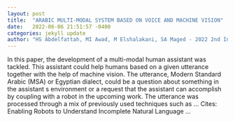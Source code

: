 ```yaml
---
layout: post
title:  "ARABIC MULTI-MODAL SYSTEM BASED ON VOICE AND MACHINE VISION"
date:   2022-06-06 21:51:57 -0400
categories: jekyll update
author: "HS Abdelfattah, MI Awad, M Elshalakani, SA Maged - 2022 2nd International Mobile …, 2022"
---
```

In this paper, the development of a multi-modal human assistant was tackled. This assistant could help humans based on a given utterance together with the help of machine vision. The utterance, Modern Standard Arabic (MSA) or Egyptian dialect, could be a question about something in the assistant s environment or a request that the assistant can accomplish by coupling with a robot in the upcoming work. The utterance was processed through a mix of previously used techniques such as …
Cites: ‪Enabling Robots to Understand Incomplete Natural Language …‬  